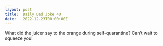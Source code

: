 ```yaml
---
layout: post
title:  Daily Dad Joke 4U
date:   2022-12-23T00:00:00Z
---
```

What did the juicer say to the orange during self-quarantine? Can’t wait to squeeze you!
